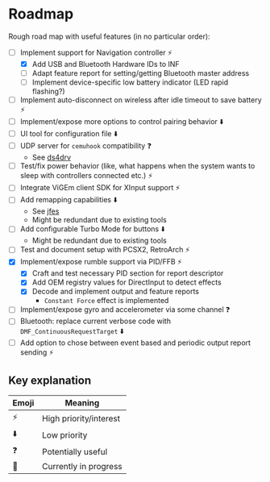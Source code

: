 # Roadmap

Rough road map with useful features (in no particular order):

- [ ] Implement support for Navigation controller ⚡
    - [X] Add USB and Bluetooth Hardware IDs to INF
    - [ ] Adapt feature report for setting/getting Bluetooth master address
    - [ ] Implement device-specific low battery indicator (LED rapid flashing?)
- [ ] Implement auto-disconnect on wireless after idle timeout to save battery ⚡
- [ ] Implement/expose more options to control pairing behavior ⬇️
- [ ] UI tool for configuration file ⬇️
- [ ] UDP server for `cemuhook` compatibility ❓
    - See [ds4drv](https://github.com/TheDrHax/ds4drv-cemuhook)
- [ ] Test/fix power behavior (like, what happens when the system wants to sleep with controllers connected etc.) ⚡
- [ ] Integrate ViGEm client SDK for XInput support ⚡
- [ ] Add remapping capabilities ⬇️
    - See [jfes](https://github.com/dmitrii-eremin/jfes)
    - Might be redundant due to existing tools
- [ ] Add configurable Turbo Mode for buttons ⬇️
    - Might be redundant due to existing tools
- [ ] Test and document setup with PCSX2, RetroArch ⚡
- [X] Implement/expose rumble support via PID/FFB ⚡
    - [X] Craft and test necessary PID section for report descriptor
    - [X] Add OEM registry values for DirectInput to detect effects
    - [X] Decode and implement output and feature reports
        - `Constant Force` effect is implemented
- [ ] Implement/expose gyro and accelerometer via some channel ❓
- [ ] Bluetooth: replace current verbose code with `DMF_ContinuousRequestTarget` ⬇️
- [ ] Add option to chose between event based and periodic output report sending ⚡

## Key explanation

| Emoji | Meaning |
|---|---|
| ⚡ | High priority/interest |
| ⬇️ | Low priority |
| ❓ | Potentially useful |
| 🚧 | Currently in progress |
